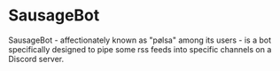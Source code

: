 # SausageBot

SausageBot - affectionately known as "pølsa" among its users - is a bot specifically designed to pipe some rss feeds into specific channels on a Discord server.
